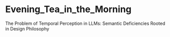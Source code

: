 # Evening_Tea_in_the_Morning
The Problem of Temporal Perception in LLMs: Semantic Deficiencies Rooted in Design Philosophy
